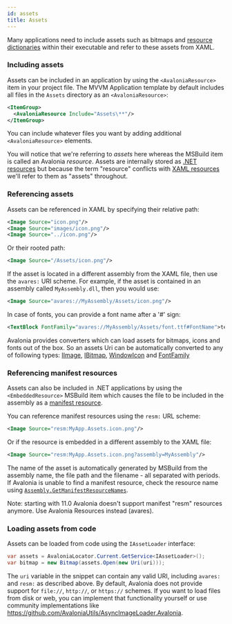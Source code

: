 ```yaml
---
id: assets
title: Assets
---
```


Many applications need to include assets such as bitmaps and [resource dictionaries](../styling/resources.md) within their executable and refer to these assets from XAML.

### Including assets

Assets can be included in an application by using the `<AvaloniaResource>` item in your project file. The MVVM Application template by default includes all files in the `Assets` directory as an `<AvaloniaResource>`:

```xml
<ItemGroup>
  <AvaloniaResource Include="Assets\**"/>
</ItemGroup>
```

You can include whatever files you want by adding additional `<AvaloniaResource>` elements.

You will notice that we're referring to _assets_ here whereas the MSBuild item is called an Avalonia _resource_. Assets are internally stored as [.NET resources](https://docs.microsoft.com/en-us/visualstudio/ide/managing-application-resources-dotnet) but because the term "resource" conflicts with [XAML resources](../styling/resources.md) we'll refer to them as "assets" throughout.

### Referencing assets

Assets can be referenced in XAML by specifying their relative path:

```xml
<Image Source="icon.png"/>
<Image Source="images/icon.png"/>
<Image Source="../icon.png"/>
```

Or their rooted path:

```xml
<Image Source="/Assets/icon.png"/>
```

If the asset is located in a different assembly from the XAML file, then use the `avares:` URI scheme. For example, if the asset is contained in an assembly called `MyAssembly.dll`, then you would use:

```xml
<Image Source="avares://MyAssembly/Assets/icon.png"/>
```

In case of fonts, you can provide a font name after a '#' sign:

```xml
<TextBlock FontFamily="avares://MyAssembly/Assets/font.ttf#FontName">test</TextBlock>
```

Avalonia provides converters which can load assets for bitmaps, icons and fonts out of the box. So an assets Uri can be automatically converted to any of following types: [IImage](http://reference.avaloniaui.net/api/Avalonia.Media/IImage), [IBitmap](http://reference.avaloniaui.net/api/Avalonia.Media.Imaging/IBitmap), [WindowIcon](http://reference.avaloniaui.net/api/Avalonia.Controls/WindowIcon) and [FontFamily](http://reference.avaloniaui.net/api/Avalonia.Media/FontFamily)

### Referencing manifest resources

Assets can also be included in .NET applications by using the `<EmbeddedResource>` MSBuild item which causes the file to be included in the assembly as a [manifest resource](https://docs.microsoft.com/en-us/dotnet/api/system.reflection.assembly.getmanifestresourcenames).

You can reference manifest resources using the `resm:` URL scheme:

```xml
<Image Source="resm:MyApp.Assets.icon.png"/>
```

Or if the resource is embedded in a different assembly to the XAML file:

```xml
<Image Source="resm:MyApp.Assets.icon.png?assembly=MyAssembly"/>
```

The name of the asset is automatically generated by MSBuild from the assembly name, the file path and the filename - all separated with periods. If Avalonia is unable to find a manifest resource, check the resource name using [`Assembly.GetManifestResourceNames`](https://docs.microsoft.com/en-us/dotnet/api/system.reflection.assembly.getmanifestresourcenames).

Note: starting with 11.0 Avalonia doesn't support manifest "resm" resources anymore. Use Avalonia Resources instead (avares).

### Loading assets from code

Assets can be loaded from code using the `IAssetLoader` interface:

```csharp
var assets = AvaloniaLocator.Current.GetService<IAssetLoader>();
var bitmap = new Bitmap(assets.Open(new Uri(uri)));
```

The `uri` variable in the snippet can contain any valid URI, including `avares:` and `resm:` as described above. By default, Avalonia does not provide support for `file://`, `http://`, or `https://` schemes. If you want to load files from disk or web, you can implement that functionality yourself or use community implementations like https://github.com/AvaloniaUtils/AsyncImageLoader.Avalonia.